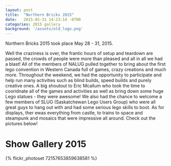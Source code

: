 ```yaml
---
layout: post
title:  "Northern Bricks 2015"
date:   2015-05-31 14:23:14 -0700
categories: 2015 gallery
background: '/assets/old_logo.png'
---
```

Northern Bricks 2015 took place May 28 - 31, 2015.

Well the craziness is over, the frantic hours of setup and teardown are passed, the crowds of people were more than pleased and all in all we had a blast! All of the members of NALUG pulled together to bring about the first lego convention in Western Canada full of games, crazy creations and much more. Throughout the weekend, we had the opportunity to participate and help run many activities such as blind builds, speed builds and purely creative ones. A big shoutout to Eric Mcallum who took the time to cooridnate all of the games and activities as well as bring down some huge Lego statues - they were awesome! We also had the chance to welcome a few members of SLUG (Saskatchewan Lego Users Group) who were all great guys to hang out with and had some serious lego skills to boot. As for displays, ther ewas everything from castle, to trains to space and steampunk and mosaics that were impressive all around. Check out the pictures below!

# Show Gallery 2015
{% flickr_photoset 72157653859638581 %}



